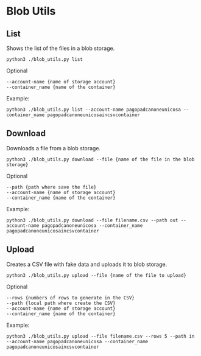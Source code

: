 # Blob Utils

## List

Shows the list of the files in a blob storage.

`python3 ./blob_utils.py list`

Optional

```
--account-name {name of storage account}
--container_name {name of the container}
```

Example:

`python3 ./blob_utils.py list --account-name pagopadcanoneunicosa --container_name pagopadcanoneunicosaincsvcontainer`

## Download

Downloads a file from a blob storage.

`python3 ./blob_utils.py download --file {name of the file in the blob storage}`

Optional

```
--path {path where save the file}
--account-name {name of storage account}
--container_name {name of the container}
```

Example:

`python3 ./blob_utils.py download --file filename.csv --path out --account-name pagopadcanoneunicosa --container_name pagopadcanoneunicosaincsvcontainer`

## Upload

Creates a CSV file with fake data and uploads it to blob storage.

`python3 ./blob_utils.py upload --file {name of the file to upload}`

Optional

```
--rows {numbers of rows to generate in the CSV}
--path {local path where create the CSV}
--account-name {name of storage account}
--container_name {name of the container}
```

Example:

`python3 ./blob_utils.py upload --file filename.csv --rows 5 --path in --account-name pagopadcanoneunicosa --container_name pagopadcanoneunicosaincsvcontainer`
